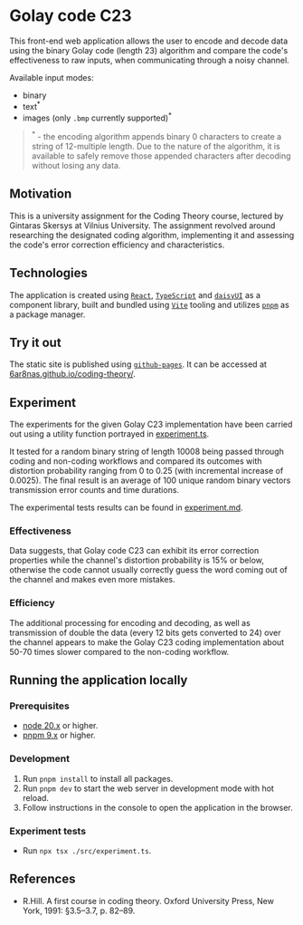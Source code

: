 # Golay code C23

This front-end web application allows the user to encode and decode data using the binary Golay code (length 23) algorithm and compare the code's effectiveness to raw inputs, when communicating through a noisy channel.

Available input modes:

-   binary
-   text<sup>\*</sup>
-   images (only `.bmp` currently supported)<sup>\*</sup>

> <sup>\*</sup> - the encoding algorithm appends binary 0 characters to create a string of 12-multiple length. Due to the nature of the algorithm, it is available to safely remove those appended characters after decoding without losing any data.

## Motivation

This is a university assignment for the Coding Theory course, lectured by Gintaras Skersys at Vilnius University. The assignment revolved around researching the designated coding algorithm, implementing it and assessing the code's error correction efficiency and characteristics.

## Technologies

The application is created using [`React`](https://react.dev), [`TypeScript`](https://www.typescriptlang.org) and [`daisyUI`](https://daisyui.com) as a component library, built and bundled using [`Vite`](https://vitejs.dev) tooling and utilizes [`pnpm`](https://pnpm.io) as a package manager.

## Try it out

The static site is published using [`github-pages`](https://pages.github.com). It can be accessed at [6ar8nas.github.io/coding-theory/](https://6ar8nas.github.io/coding-theory/).

## Experiment

The experiments for the given Golay C23 implementation have been carried out using a utility function portrayed in [experiment.ts](./src/experiment.ts).

It tested for a random binary string of length 10008 being passed through coding and non-coding workflows and compared its outcomes with distortion probability ranging from 0 to 0.25 (with incremental increase of 0.0025). The final result is an average of 100 unique random binary vectors transmission error counts and time durations.

The experimental tests results can be found in [experiment.md](./experiment.md).

### Effectiveness

Data suggests, that Golay code C23 can exhibit its error correction properties while the channel's distortion probability is 15% or below, otherwise the code cannot usually correctly guess the word coming out of the channel and makes even more mistakes.

### Efficiency

The additional processing for encoding and decoding, as well as transmission of double the data (every 12 bits gets converted to 24) over the channel appears to make the Golay C23 coding implementation about 50-70 times slower compared to the non-coding workflow.

## Running the application locally

### Prerequisites

-   [node 20.x](https://nodejs.org/dist/) or higher.
-   [pnpm 9.x](https://pnpm.io/installation) or higher.

### Development

1. Run `pnpm install` to install all packages.
1. Run `pnpm dev` to start the web server in development mode with hot reload.
1. Follow instructions in the console to open the application in the browser.

### Experiment tests

-   Run `npx tsx ./src/experiment.ts`.

## References

-   R.Hill. A first course in coding theory. Oxford University Press, New York, 1991: §3.5–3.7, p. 82–89.
